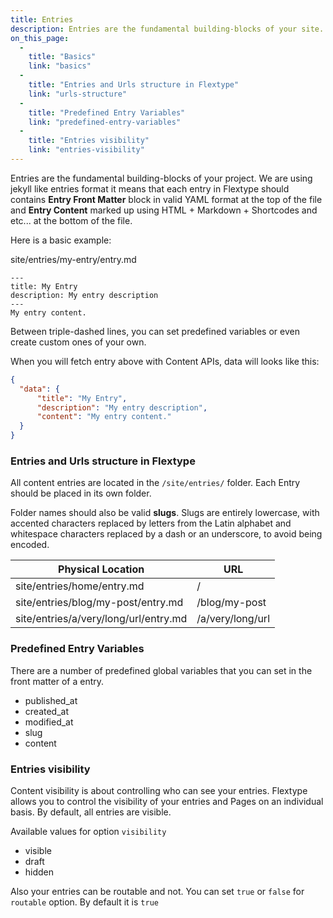 ```yaml
---
title: Entries
description: Entries are the fundamental building-blocks of your site. Each entry in Flextype should contains Entry Front Matter block in YAML format at the top of the file and Entry Content marked up using HTML + Markdown + Shortcodes at the bottom of the file.
on_this_page:
  - 
    title: "Basics"
    link: "basics"
  - 
    title: "Entries and Urls structure in Flextype"
    link: "urls-structure"
  - 
    title: "Predefined Entry Variables"
    link: "predefined-entry-variables"
  - 
    title: "Entries visibility"
    link: "entries-visibility"
---
```


<a name="basics"></a>
Entries are the fundamental building-blocks of your project. We are using jekyll like entries format it means that each entry in Flextype should contains **Entry Front Matter** block in valid YAML format at the top of the file and **Entry Content** marked up using HTML + Markdown + Shortcodes and etc... at the bottom of the file.

Here is a basic example:

<div class="file-header"><i class="far fa-file-alt"></i> site/entries/my-entry/entry.md</div>

    ---
    title: My Entry
    description: My entry description
    ---
    My entry content.

Between triple-dashed lines, you can set predefined variables or even create custom ones of your own.

When you will fetch entry above with Content APIs, data will looks like this:

```json
{
  "data": {
      "title": "My Entry",
      "description": "My entry description",
      "content": "My entry content."
  }
}
```

### <a name="urls-structure"></a> Entries and Urls structure in Flextype

All content entries are located in the `/site/entries/` folder. Each Entry should be placed in its own folder.

Folder names should also be valid **slugs**. Slugs are entirely lowercase, with accented characters replaced by letters from the Latin alphabet and whitespace characters replaced by a dash or an underscore, to avoid being encoded.

| Physical Location                     | URL              |
| ------------------------------------- | ---------------- |
| site/entries/home/entry.md            | /                |
| site/entries/blog/my-post/entry.md    | /blog/my-post    |
| site/entries/a/very/long/url/entry.md | /a/very/long/url |


### <a name="predefined-entry-variables"></a> Predefined Entry Variables

There are a number of predefined global variables that you can set in the front matter of a entry.

* published_at
* created_at
* modified_at
* slug
* content

### <a name="entries-visibility"></a> Entries visibility

Content visibility is about controlling who can see your entries. Flextype allows you to control the visibility of your entries and Pages on an individual basis. By default, all entries are visible.

Available values for option `visibility`
* visible
* draft
* hidden

Also your entries can be routable and not. You can set `true` or `false` for `routable` option. By default it is `true`
